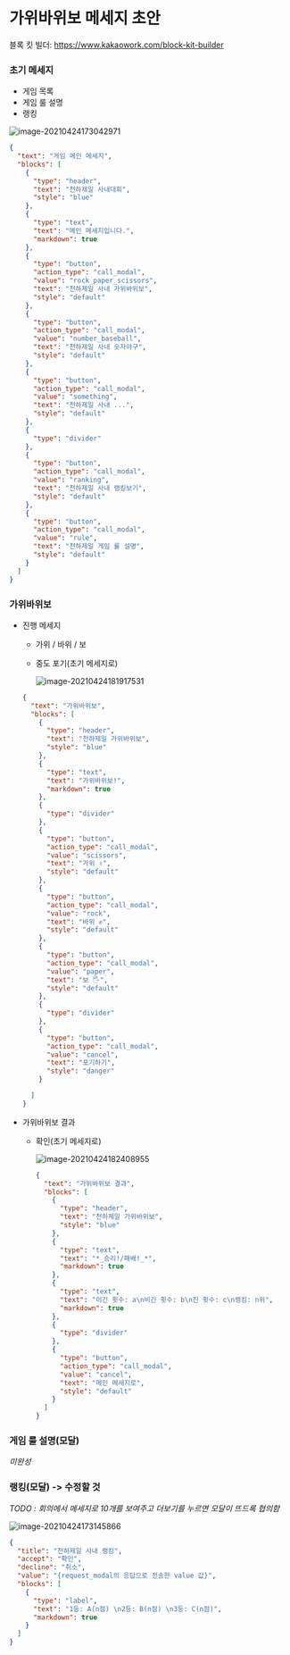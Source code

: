 # 가위바위보 메세지 초안

블록 킷 빌더: https://www.kakaowork.com/block-kit-builder



### 초기 메세지

- 게임 목록
- 게임 룰 설명
- 랭킹

![image-20210424173042971](https://user-images.githubusercontent.com/52124204/115957070-65880a80-a53b-11eb-8d96-c12eb03f6cad.png)

```json
{
  "text": "게임 메인 메세지",
  "blocks": [
    {
      "type": "header",
      "text": "천하제일 사내대회",
      "style": "blue"
    },
    {
      "type": "text",
      "text": "메인 메세지입니다.",
      "markdown": true
    },
    {
      "type": "button",
      "action_type": "call_modal",
      "value": "rock_paper_scissors",
      "text": "천하제일 사내 가위바위보",
      "style": "default"
    },
    {
      "type": "button",
      "action_type": "call_modal",
      "value": "number_baseball",
      "text": "천하제일 사내 숫자야구",
      "style": "default"
    },
    {
      "type": "button",
      "action_type": "call_modal",
      "value": "something",
      "text": "천하제일 사내 ...",
      "style": "default"
    },
    {
      "type": "divider"
    },
    {
      "type": "button",
      "action_type": "call_modal",
      "value": "ranking",
      "text": "천하제일 사내 랭킹보기",
      "style": "default"
    },
    {
      "type": "button",
      "action_type": "call_modal",
      "value": "rule",
      "text": "천하제일 게임 룰 설명",
      "style": "default"
    }
  ]
}
```



### 가위바위보

- 진행 메세지

  - 가위 / 바위 / 보

  - 중도 포기(초기 메세지로)

    ![image-20210424181917531](https://user-images.githubusercontent.com/52124204/115957078-6f117280-a53b-11eb-901b-6e63826764a0.png)

  ```json
  {
    "text": "가위바위보",
    "blocks": [
      {
        "type": "header",
        "text": "천하제일 가위바위보",
        "style": "blue"
      },
      {
        "type": "text",
        "text": "가위바위보!",
        "markdown": true
      },
      {
        "type": "divider"
      },
      {
        "type": "button",
        "action_type": "call_modal",
        "value": "scissors",
        "text": "가위 ✌",
        "style": "default"
      },
      {
        "type": "button",
        "action_type": "call_modal",
        "value": "rock",
        "text": "바위 ✊",
        "style": "default"
      },
      {
        "type": "button",
        "action_type": "call_modal",
        "value": "paper",
        "text": "보 🖐",
        "style": "default"
      },
      {
        "type": "divider"
      },
      {
        "type": "button",
        "action_type": "call_modal",
        "value": "cancel",
        "text": "포기하기",
        "style": "danger"
      }
  
    ]
  }
  ```

- 가위바위보 결과

  - 확인(초기 메세지로)

    ![image-20210424182408955](https://user-images.githubusercontent.com/52124204/115957082-78024400-a53b-11eb-81fa-0b74e4c77720.png)

    ```json
    {
      "text": "가위바위보 결과",
      "blocks": [
        {
          "type": "header",
          "text": "천하제일 가위바위보",
          "style": "blue"
        },
        {
          "type": "text",
          "text": "*_승리!/패배!_*",
          "markdown": true
        },
        {
          "type": "text",
          "text": "이긴 횟수: a\n비긴 횟수: b\n진 횟수: c\n랭킹: n위",
          "markdown": true
        },
        {
          "type": "divider"
        },
        {
          "type": "button",
          "action_type": "call_modal",
          "value": "cancel",
          "text": "메인 메세지로",
          "style": "default"
        }
      ]
    }
    ```



### 게임 룰 설명(모달)

_미완성_



### 랭킹(모달)  -> 수정할 것

_TODO : 회의에서 메세지로 10개를 보여주고 더보기를 누르면 모달이 뜨드록 협의함_

![image-20210424173145866](https://user-images.githubusercontent.com/52124204/115957089-7e90bb80-a53b-11eb-8553-8ab4725acbb7.png)

```json
{
  "title": "천하제일 사내 랭킹",
  "accept": "확인",
  "decline": "취소",
  "value": "{request_modal의 응답으로 전송한 value 값}",
  "blocks": [
    {
      "type": "label",
      "text": "1등: A(n점) \n2등: B(n점) \n3등: C(n점)",
      "markdown": true
    }
  ]
}
```


